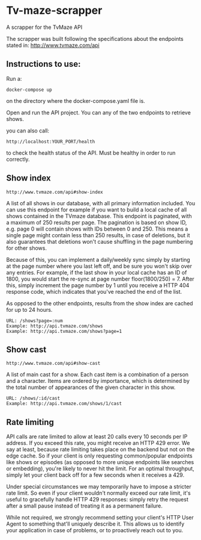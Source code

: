 # Tv-maze-scrapper

A scrapper for the TvMaze API

The scrapper was built following the specifications about the endpoints stated in: http://www.tvmaze.com/api

## Instructions to use:

Run a: 
```
docker-compose up
```
on the directory where the docker-compose.yaml file is.

Open and run the API project. You can any of the two endpoints to retrieve shows.

you can also call: 

```
http://localhost:YOUR_PORT/health 
```

to check the health status of the API. Must be healthy in order to run correctly.

## Show index
```
http://www.tvmaze.com/api#show-index
```

A list of all shows in our database, with all primary information included. You can use this endpoint for example if you want to build a local cache of all shows contained in the TVmaze database. This endpoint is paginated, with a maximum of 250 results per page. The pagination is based on show ID, e.g. page 0 will contain shows with IDs between 0 and 250. This means a single page might contain less than 250 results, in case of deletions, but it also guarantees that deletions won't cause shuffling in the page numbering for other shows.

Because of this, you can implement a daily/weekly sync simply by starting at the page number where you last left off, and be sure you won't skip over any entries. For example, if the last show in your local cache has an ID of 1800, you would start the re-sync at page number floor(1800/250) = 7. After this, simply increment the page number by 1 until you receive a HTTP 404 response code, which indicates that you've reached the end of the list.

As opposed to the other endpoints, results from the show index are cached for up to 24 hours.

```
URL: /shows?page=:num
Example: http://api.tvmaze.com/shows
Example: http://api.tvmaze.com/shows?page=1
```

## Show cast
```
http://www.tvmaze.com/api#show-cast
```
A list of main cast for a show. Each cast item is a combination of a person and a character. Items are ordered by importance, which is determined by the total number of appearances of the given character in this show.

```
URL: /shows/:id/cast
Example: http://api.tvmaze.com/shows/1/cast
```

## Rate limiting

API calls are rate limited to allow at least 20 calls every 10 seconds per IP address. If you exceed this rate, you might receive an HTTP 429 error. We say at least, because rate limiting takes place on the backend but not on the edge cache. So if your client is only requesting common/popular endpoints like shows or episodes (as opposed to more unique endpoints like searches or embedding), you're likely to never hit the limit. For an optimal throughput, simply let your client back off for a few seconds when it receives a 429.

Under special circumstances we may temporarily have to impose a stricter rate limit. So even if your client wouldn't normally exceed our rate limit, it's useful to gracefully handle HTTP 429 responses: simply retry the request after a small pause instead of treating it as a permanent failure.

While not required, we strongly recommend setting your client's HTTP User Agent to something that'll uniquely describe it. This allows us to identify your application in case of problems, or to proactively reach out to you.
